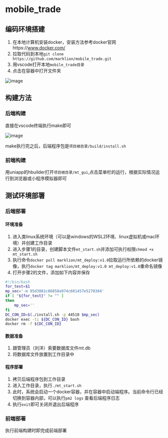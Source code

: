 # mobile_trade

## 编码环境搭建

1. 在本地计算机安装docker，安装方法参考docker官网https://www.docker.com/
2. 拉取代码到本地`git clone https://github.com/marklion/mobile_trade.git`
3. 用vscode打开本地`mobile_trade目录`
4. 点击在容器中打开文件夹

![image](https://github.com/user-attachments/assets/17a4e8de-8d79-4dc7-b0fd-cbd715a9e022)

## 构建方法

### 后端构建

直接在vscode终端执行make即可

![image](https://github.com/user-attachments/assets/63f9f942-f3ba-4284-a102-82a23183a754)

make执行完之后，后端程序包是`项目根目录/build/install.sh`

### 前端构建

用uniapp的hbuilder打开`项目根目录/mt_gui`,点击菜单栏的运行，根据实际情况运行到浏览器或小程序模拟器即可

## 测试环境部署

### 后端部署

#### 环境准备

1. 进入类linux系统环境（可以是windows的WSL2环境、linux虚拟机或mac环境）并创建工作目录
2. 进入步骤1的目录，创建脚本文件`mt_start.sh`并添加可执行权限`chmod +x mt_start.sh`
3. 执行命令`docker pull marklion/mt_deploy:v1.0`拉取运行所依赖的docker镜像，执行`docker tag marklion/mt_deploy:v1.0 mt_deploy:v1.0`重命名镜像
4. 打开步骤2的文件，添加如下内容并保存

```bash
#!/bin/bash
for_test=$1
mp_sec='-m 95d3081c86858a974c601457e5270384'
if [ "${for_test}" != "" ]
then
	mp_sec=''
fi
DC_CON_ID=$(./install.sh -p 44510 $mp_sec)
docker exec -ti ${DC_CON_ID} bash
docker rm -f ${DC_CON_ID}
```

#### 数据准备

1. 跟管理员（刘洋）索要数据库文件mt.db
2. 将数据库文件放置到工作目录中

#### 程序部署

1. 拷贝后端程序包到工作目录
2. 进入工作目录，执行`./mt_start.sh`
3. 此时，系统会启动一个docker容器，并在容器中启动端程序。当前命令行已经切换到容器内部，可以执行`pm2 logs` 查看后端程序日志
4. 执行`exit`即可关闭并退出后端程序

### 前端部署

执行前端构建时即完成前端部署



